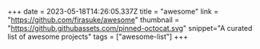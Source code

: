 +++
date = 2023-05-18T14:26:05.337Z
title = "awesome"
link = "https://github.com/firasuke/awesome"
thumbnail = "https://github.githubassets.com/pinned-octocat.svg"
snippet="A curated list of awesome projects"
tags = ["awesome-list"]
+++
